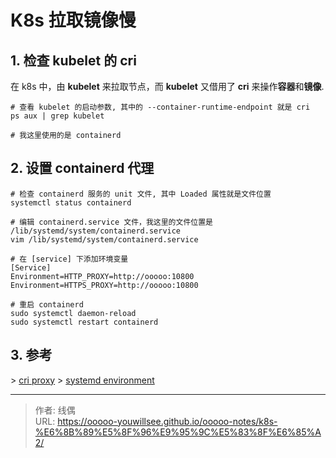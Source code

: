 # K8s 拉取镜像慢


## 1. 检查 kubelet 的 cri

在 k8s 中，由 **kubelet** 来拉取节点，而 **kubelet** 又借用了 **cri** 来操作**容器**和**镜像**.

```shell
# 查看 kubelet 的启动参数, 其中的 --container-runtime-endpoint 就是 cri
ps aux | grep kubelet

# 我这里使用的是 containerd
```

## 2. 设置 containerd 代理

```shell
# 检查 containerd 服务的 unit 文件, 其中 Loaded 属性就是文件位置
systemctl status containerd

# 编辑 containerd.service 文件，我这里的文件位置是 /lib/systemd/system/containerd.service
vim /lib/systemd/system/containerd.service

# 在 [service] 下添加环境变量
[Service]
Environment=HTTP_PROXY=http://ooooo:10800
Environment=HTTPS_PROXY=http://ooooo:10800

# 重启 containerd
sudo systemctl daemon-reload
sudo systemctl restart containerd
```

## 3. 参考

&gt; [cri proxy](https://github.com/containerd/cri/issues/834)
&gt; [systemd environment](https://www.flatcar.org/docs/latest/setup/systemd/environment-variables/)



---

> 作者: 线偶  
> URL: https://ooooo-youwillsee.github.io/ooooo-notes/k8s-%E6%8B%89%E5%8F%96%E9%95%9C%E5%83%8F%E6%85%A2/  

